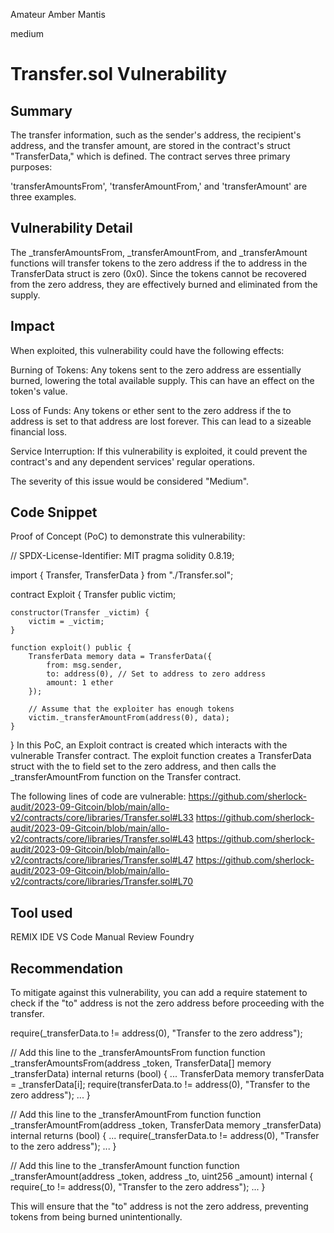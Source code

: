 Amateur Amber Mantis

medium

# Transfer.sol Vulnerability
## Summary
The transfer information, such as the sender's address, the recipient's address, and the transfer amount, are stored in the contract's struct "TransferData," which is defined.
The contract serves three primary purposes:

'transferAmountsFrom', 'transferAmountFrom,' and 'transferAmount' are three examples.

## Vulnerability Detail

The _transferAmountsFrom, _transferAmountFrom, and _transferAmount functions will transfer tokens to the zero address if the to address in the TransferData struct is zero (0x0). Since the tokens cannot be recovered from the zero address, they are effectively burned and eliminated from the supply.

## Impact
When exploited, this vulnerability could have the following effects:

Burning of Tokens: Any tokens sent to the zero address are essentially burned, lowering the total available supply. This can have an effect on the token's value.

Loss of Funds: Any tokens or ether sent to the zero address if the to address is set to that address are lost forever. This can lead to a sizeable financial loss.

Service Interruption: If this vulnerability is exploited, it could prevent the contract's and any dependent services' regular operations.

The severity of this issue would be considered "Medium".

## Code Snippet
Proof of Concept (PoC) to demonstrate this vulnerability:

// SPDX-License-Identifier: MIT
pragma solidity 0.8.19;

import { Transfer, TransferData } from "./Transfer.sol";

contract Exploit {
    Transfer public victim;

    constructor(Transfer _victim) {
        victim = _victim;
    }

    function exploit() public {
        TransferData memory data = TransferData({
            from: msg.sender,
            to: address(0), // Set to address to zero address
            amount: 1 ether
        });

        // Assume that the exploiter has enough tokens
        victim._transferAmountFrom(address(0), data);
    }
}
In this PoC, an Exploit contract is created which interacts with the vulnerable Transfer contract. 
The exploit function creates a TransferData struct with the to field set to the zero address, and then calls the _transferAmountFrom function on the Transfer contract.

The following lines of code are vulnerable:
https://github.com/sherlock-audit/2023-09-Gitcoin/blob/main/allo-v2/contracts/core/libraries/Transfer.sol#L33
https://github.com/sherlock-audit/2023-09-Gitcoin/blob/main/allo-v2/contracts/core/libraries/Transfer.sol#L43
https://github.com/sherlock-audit/2023-09-Gitcoin/blob/main/allo-v2/contracts/core/libraries/Transfer.sol#L47
https://github.com/sherlock-audit/2023-09-Gitcoin/blob/main/allo-v2/contracts/core/libraries/Transfer.sol#L70



## Tool used

REMIX IDE
VS Code
Manual Review
Foundry

## Recommendation
To mitigate against this vulnerability, you can add a require statement to check if the "to" address is not the zero address before proceeding with the transfer.

require(_transferData.to != address(0), "Transfer to the zero address");

// Add this line to the _transferAmountsFrom function
function _transferAmountsFrom(address _token, TransferData[] memory _transferData) internal returns (bool) {
    ...
    TransferData memory transferData = _transferData[i];
    require(transferData.to != address(0), "Transfer to the zero address");
    ...
}

// Add this line to the _transferAmountFrom function
function _transferAmountFrom(address _token, TransferData memory _transferData) internal returns (bool) {
    ...
    require(_transferData.to != address(0), "Transfer to the zero address");
    ...
}

// Add this line to the _transferAmount function
function _transferAmount(address _token, address _to, uint256 _amount) internal {
    require(_to != address(0), "Transfer to the zero address");
    ...
}

This will ensure that the "to" address is not the zero address, preventing tokens from being burned unintentionally.